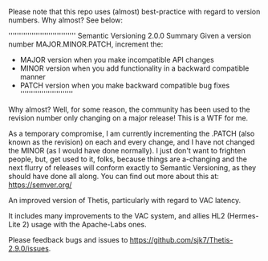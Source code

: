 Please note that this repo uses (almost) best-practice 
with regard to version numbers. Why almost? See below:


''''''''''''''''''''''''''''''''
Semantic Versioning 2.0.0
Summary
Given a version number MAJOR.MINOR.PATCH, increment the:

 - MAJOR version when you make incompatible API changes
 - MINOR version when you add functionality in a backward compatible manner
 - PATCH version when you make backward compatible bug fixes
'''''''''''''''''''''''''

Why almost? Well, for some reason, the community has been used to the revision number only changing on 
a major release! This is a WTF for me.

As a temporary compromise, I am currently incrementing the .PATCH  (also known as the revision) on each
and every change, and I have not changed the MINOR (as I would have done normally). I just don't want
to frighten people, but, get used to it, folks, because things are a-changing and the next flurry of
releases will conform exactly to Semantic Versioning, as they should have done all along.
You can find out more about this at: https://semver.org/



An improved version of Thetis, particularly with regard to VAC latency.

It includes many improvements to the VAC system, and allies HL2 (Hermes-Lite 2) usage with the Apache-Labs ones.

Please feedback bugs and issues to https://github.com/sjk7/Thetis-2.9.0/issues.

